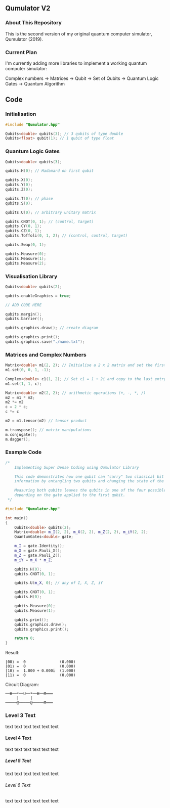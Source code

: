 ## Qumulator V2

### About This Repository
This is the second version of my original quantum computer simulator, Qumulator (2019).

### Current Plan
I'm currently adding more libraries to implement a working quantum computer simulator:

Complex numbers -> Matrices -> Qubit -> Set of Qubits -> Quantum Logic Gates -> Quantum Algorithm

## Code

### Initialisation
```C++
#include "Qumulator.hpp"

Qubits<double> qubits(3); // 3 qubits of type double
Qubits<float> qubit(1); // 1 qubit of type float	
```

### Quantum Logic Gates
```C++
Qubits<double> qubits(3);

qubits.H(0); // Hadamard on first qubit

qubits.X(0);
qubits.Y(0);
qubits.Z(0);

qubits.T(0); // phase
qubits.S(0);

qubits.U(0); // arbitrary unitary matrix

qubits.CNOT(0, 1); // (control, target)
qubits.CY(0, 1);
qubits.CZ(0, 1);
qubits.Toffoli(0, 1, 2); // (control, control, target)

qubits.Swap(0, 1);

qubits.Measure(0);
qubits.Measure(1);
qubits.Measure(2);
```

### Visualisation Library
```C++
Qubits<double> qubits(2);

qubits.enableGraphics = true;

// ADD CODE HERE

qubits.margin();
qubits.barrier();

qubits.graphics.draw(); // create diagram

qubits.graphics.print();
qubits.graphics.save("./name.txt");
```

### Matrices and Complex Numbers
```C++
Matrix<double> m1(2, 2); // Initialise a 2 x 2 matrix and set the first entry to 1 - i
m1.set(0, 0, 1, -1);

Complex<double> c1(1, 2); // Set c1 = 1 + 2i and copy to the last entry of m1
m1.set(1, 1, c);

Matrix<double> m2(2, 2); // arithmetic operations (+, -, *, /)
m2 = m1 * m2; 
m2 *= m2
c = 2 * c;
c *= c

m2 = m1.tensor(m2) // tensor product

m.transpose(); // matrix manipulations
m.conjugate();
m.dagger();
```

### Example Code
```C++
/*
    Implementing Super Dense Coding using Qumulator Library

    This code demonstrates how one qubit can "carry" two classical bit worth of
    information by entangling two qubits and changing the state of the first qubit.

    Measuring both qubits leaves the qubits in one of the four possible states
    depending on the gate applied to the first qubit.
 */

#include "Qumulator.hpp"

int main()
{
	Qubits<double> qubits(2);
	Matrix<double> m_I(2, 2), m_X(2, 2), m_Z(2, 2), m_iY(2, 2);
	QuantumGates<double> gate;

	m_I = gate.Identity();
	m_X = gate.Pauli_X();
	m_Z = gate.Pauli_Z();
	m_iY = m_X * m_Z;

	qubits.H(0);
	qubits.CNOT(0, 1);

	qubits.U(m_X, 0); // any of I, X, Z, iY

	qubits.CNOT(0, 1);
	qubits.H(0);

	qubits.Measure(0);
	qubits.Measure(1);

	qubits.print();
	qubits.graphics.draw();
	qubits.graphics.print();

	return 0;
}
```

Result:
```
|00⟩ =  0               (0.000)
|01⟩ =  0               (0.000)
|10⟩ =  1.000 + 0.000i  (1.000)
|11⟩ =  0               (0.000)
```

Circuit Diagram:
```
──H──*──U──*──H──M═══
     │     │         
─────@─────@─────M═══
```

### Level 3 Text
text text text
text text text

#### Level 4 Text
text text text
text text text

##### Level 5 Text
text text text
text text text

###### Level 6 Text
text text text
text text text

